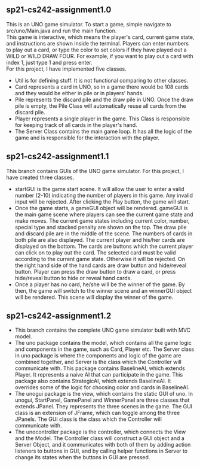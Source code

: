 ## sp21-cs242-assignment1.0
This is an UNO game simulator. 
To start a game, simple navigate to src/uno/Main.java and run the main function. <br/>
This game is interactive, which means the player's card, current game state, and instructions are shown inside the terminal. 
Players can enter numbers to play out a card, or type the color to set colors if they have played out a WILD or WILD DRAW FOUR. 
For example, if you want to play out a card with index 1, just type 1 and press enter. <br/>
For this project, I have implemented five classes. 
* Util is for defining stuff. It is not functional comparing to other classes. 
* Card represents a card in UNO, so in a game there would be 108 cards and they would be either in pile or in players' hands. 
* Pile represents the discard pile and the draw pile in UNO. Once the draw pile is empty, the Pile Class will automatically reuse all cards from the discard pile. 
* Player represents a single player in the game. This Class is responsible for keeping track of all cards in the player's hand. 
* The Server Class contains the main game loop. It has all the logic of the game and is responsible for the interaction with the player. 

## sp21-cs242-assignment1.1
This branch contains GUIs of the UNO game simulator. For this project, I have created three classes.
* startGUI is the game start scene. It will allow the user to enter a valid number (2-10) indicating the number of players 
  in this game. Any invalid input will be rejected. After clicking the Play button, the game will start.
* Once the game starts, a gameGUI object will be rendered. gameGUI is the main game scene where players can see the current 
  game state and make moves. The current game states including current color, number, special type and stacked penalty
  are shown on the top. The draw pile and discard pile are in the middle of the scene. The numbers of cards in both pile
  are also displayed. The current player and his/her cards are displayed on the bottom. The cards are buttons which the 
  current player can click on to play out the card. The selected card must be valid according to the current game state. 
  Otherwise it will be rejected. On the right hand side of the hand cards are draw button and hide/reveal button. 
  Player can press the draw button to draw a card, or press hide/reveal button to hide or reveal hand cards.
* Once a player has no card, he/she will be the winner of the game. By then, the game will switch to the winner scene 
  and an winnerGUI object will be rendered. This scene will display the winner of the game. 
  
## sp21-cs242-assignment1.2
* This branch contains the complete UNO game simulator built with MVC model. <br>
* The uno package contains the model, which contains all the game logic and components in the game, such as Card, Player etc. 
The Server class in uno package is where the components and logic of the game are combined together, and Server is the class
which the Controller will communicate with. This package contains BaselineAI, which extends Player. It represents 
a naive AI that can participate in the game. This package also contains StrategicAI, which extends BaselineAI. 
It overrides some of the logic for choosing color and cards in BaselineAI. <br>
* The unogui package is the view, which contains the static GUI of uno. In unogui, StartPanel, GamePanel and WinnerPanel are
three classes that extends JPanel. They represents the three scenes in the game. The GUI class is an extension of JFrame, which
can toggle among the three JPanels. The GUI class is the class which the Controller will communicate with.<bc>
* The unocontroller package is the controller, which connects the View and the Model. The Controller class will construct a GUI
object and a Server Object, and it communicates with both of them by adding action listeners to buttons in GUI, and by calling
helper functions in Server to change its states when the buttons in GUI are pressed. 